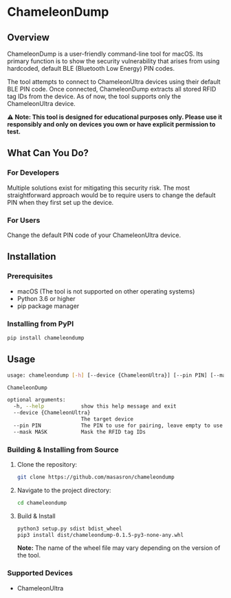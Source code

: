 # ChameleonDump

## Overview

ChameleonDump is a user-friendly command-line tool for macOS.
Its primary function is to show the security vulnerability that
arises from using hardcoded, default BLE (Bluetooth Low Energy) PIN codes.

The tool attempts to connect to ChameleonUltra devices using their
default BLE PIN code. Once connected, ChameleonDump extracts all stored RFID tag IDs from the device.
As of now, the tool supports only the ChameleonUltra device.

**⚠️ Note: This tool is designed for educational purposes only. Please use it
responsibly and only on devices you own or have explicit permission to test.**

## What Can You Do?

### For Developers

Multiple solutions exist for mitigating this security risk. The most
straightforward approach would be to require users to change the default PIN
when they first set up the device.

### For Users

Change the default PIN code of your ChameleonUltra device.

## Installation

### Prerequisites

- macOS (The tool is not supported on other operating systems)
- Python 3.6 or higher
- pip package manager

### Installing from PyPI

```bash
pip install chameleondump
```

## Usage

```bash
usage: chameleondump [-h] [--device {ChameleonUltra}] [--pin PIN] [--mask MASK]

ChameleonDump

optional arguments:
  -h, --help            show this help message and exit
  --device {ChameleonUltra}
                        The target device
  --pin PIN             The PIN to use for pairing, leave empty to use the default PIN
  --mask MASK           Mask the RFID tag IDs
```

### Building & Installing from Source

1. Clone the repository:
   ```bash
   git clone https://github.com/masasron/chameleondump
   ```

2. Navigate to the project directory:
   ```bash
   cd chameleondump
   ```

3. Build & Install
   ```bash
   python3 setup.py sdist bdist_wheel
   pip3 install dist/chameleondump-0.1.5-py3-none-any.whl
   ```
   **Note:** The name of the wheel file may vary depending on the version of the
   tool.

### Supported Devices

- ChameleonUltra
